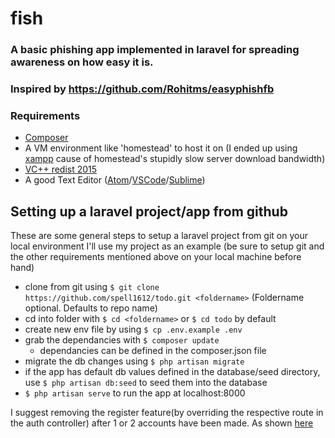 # fish
### A basic phishing app implemented in laravel for spreading awareness on how easy it is.
### Inspired by https://github.com/Rohitms/easyphishfb
### Requirements
* [Composer](https://getcomposer.org/download/)
* A VM environment like 'homestead' to host it on (I ended up using [xampp](https://www.apachefriends.org/index.html) cause of homestead's stupidly slow server download bandwidth)
* [VC++ redist 2015](https://www.microsoft.com/en-in/download/details.aspx?id=48145)
* A good Text Editor ([Atom](https://atom.io)/[VSCode](https://code.visualstudio.com)/[Sublime](https://www.sublimetext.com))


## Setting up a laravel project/app from github
These are some general steps to setup a laravel project from git on your local environment
I'll use my project as an example (be sure to setup git and the other requirements mentioned above on your local machine before hand)

* clone from git using `$ git clone https://github.com/spell1612/todo.git <foldername>` (Foldername optional. Defaults to repo name)
* cd into folder with `$ cd <foldername>` or `$ cd todo` by default
* create new env file by using `$ cp .env.example .env`
* grab the dependancies with `$ composer update`
  - dependancies can be defined in the composer.json file
* migrate the db changes using `$ php artisan migrate`
* if the app has default db values defined in the database/seed directory, use `$ php artisan db:seed` to seed them into the database
* `$ php artisan serve` to run the app at localhost:8000


I suggest removing the register feature(by overriding the respective route in the auth controller) after 1 or 2 accounts have been made.
As shown [here](https://stackoverflow.com/questions/29183348/how-to-disable-registration-new-user-in-laravel-5) 
